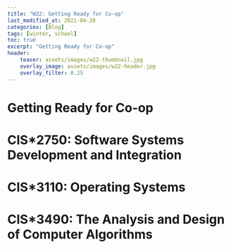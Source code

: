 ```yaml
---
title: "W22: Getting Ready for Co-op"
last_modified_at: 2021-04-28
categories: [Blog]
tags: [winter, school]
toc: true
excerpt: "Getting Ready for Co-op"
header:
    teaser: assets/images/w22-thumbnail.jpg
    overlay_image: assets/images/w22-header.jpg
    overlay_filter: 0.25
---
```


# Getting Ready for Co-op

# CIS*2750: Software Systems Development and Integration
# CIS*3110: Operating Systems
# CIS*3490: The Analysis and Design of Computer Algorithms